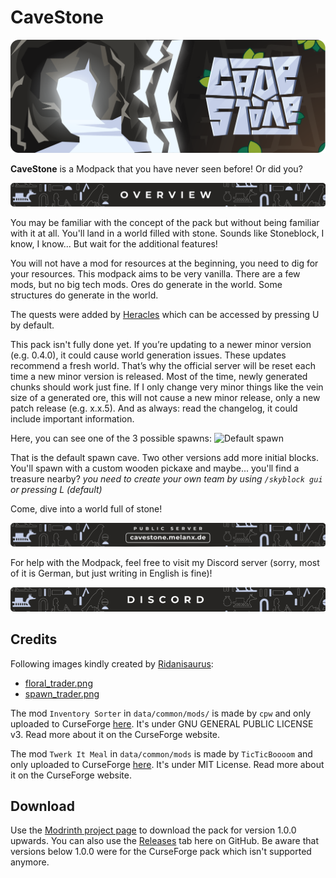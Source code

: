 # CaveStone

[![Header](https://raw.githubusercontent.com/MelanX/ModDescriptions/HEAD/assets/modpacks/cavestone/header.png)](https://modrinth.com/modpack/cavestone)

**CaveStone** is a Modpack that you have never seen before! Or did you?

![Overview](https://raw.githubusercontent.com/MelanX/ModDescriptions/HEAD/assets/modpacks/cavestone/overview.png)

You may be familiar with the concept of the pack but without being familiar with it at all. You'll land in a world filled with stone. Sounds like Stoneblock, I know, I know... But wait for the additional features!

You will not have a mod for resources at the beginning, you need to dig for your resources. This modpack aims to be very vanilla. There are a few mods, but no big tech mods. Ores do generate in the world. Some structures do generate in the world.

The quests were added by [Heracles](https://modrinth.com/mod/heracles) which can be accessed by pressing U by default.

This pack isn't fully done yet. If you’re updating to a newer minor version (e.g. 0.4.0), it could cause world generation issues. These updates recommend a fresh world. That’s why the official server will be reset each time a new minor version is released. Most of the time, newly generated chunks should work just fine. If I only change very minor things like the vein size of a generated ore, this will not cause a new minor release, only a new patch release (e.g. x.x.5). And as always: read the changelog, it could include important information.

Here, you can see one of the 3 possible spawns:
![Default spawn](https://raw.githubusercontent.com/MelanX/CaveStone/6b1c0ff64a2f9d5d8cf35c0e99b20eb636fd26c4/data/client/config/skyblockbuilder/templates/icons/cavestone.png)

That is the default spawn cave. Two other versions add more initial blocks. You'll spawn with a custom wooden pickaxe and maybe... you'll find a treasure nearby? *you need to create your own team by using `/skyblock gui` or pressing L (default)*

Come, dive into a world full of stone!

![Server](https://raw.githubusercontent.com/MelanX/ModDescriptions/HEAD/assets/modpacks/cavestone/server.png)

For help with the Modpack, feel free to visit my Discord server (sorry, most of it is
German, but just writing in English is fine)!

[![Discord](https://raw.githubusercontent.com/MelanX/ModDescriptions/HEAD/assets/modpacks/cavestone/discord.png)](https://melanx.de/discord)

## Credits

Following images kindly created by [Ridanisaurus](https://modrinth.com/user/Ridanisaurus):
- [floral_trader.png](data/client/config/openloader/resources/cavestone/assets/cavestone/textures/entity/trader/floral_trader.png)
- [spawn_trader.png](data/client/config/openloader/resources/cavestone/assets/cavestone/textures/entity/trader/spawn_trader.png)

The mod `Inventory Sorter` in `data/common/mods/` is made by `cpw` and only uploaded to CurseForge 
[here](https://www.curseforge.com/minecraft/mc-mods/inventory-sorter). It's under GNU GENERAL PUBLIC LICENSE v3. Read
more about it on the CurseForge website.

The mod `Twerk It Meal` in `data/common/mods` is made by `TicTicBoooom` and only uploaded to CurseForge
[here](https://www.curseforge.com/minecraft/mc-mods/twerkitmeal). It's under MIT License. Read more about it on the
CurseForge website.

## Download
Use the [Modrinth project page](https://modrinth.com/modpack/cavestone) to download the pack for version 1.0.0 upwards.
You can also use the [Releases](https://github.com/MelanX/CaveStone/releases) tab here on GitHub. Be aware that versions
below 1.0.0 were for the CurseForge pack which isn't supported anymore.
